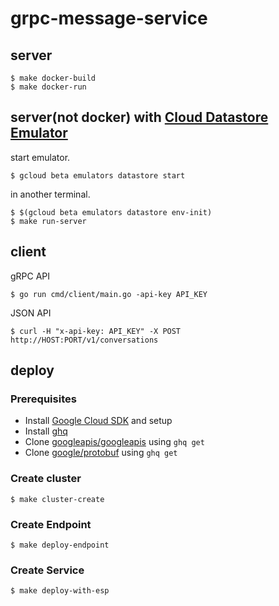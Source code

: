 # grpc-message-service

## server

```
$ make docker-build
$ make docker-run
```

## server(not docker) with [Cloud Datastore Emulator](https://cloud.google.com/datastore/docs/tools/datastore-emulator)

start emulator.

```
$ gcloud beta emulators datastore start
```

in another terminal.

```
$ $(gcloud beta emulators datastore env-init)
$ make run-server
```

## client

gRPC API

```
$ go run cmd/client/main.go -api-key API_KEY
```

JSON API

```
$ curl -H "x-api-key: API_KEY" -X POST http://HOST:PORT/v1/conversations
```

## deploy

### Prerequisites

- Install [Google Cloud SDK](https://cloud.google.com/sdk/) and setup
- Install [ghq](https://github.com/motemen/ghq)
- Clone [googleapis/googleapis](https://github.com/googleapis/googleapis) using `ghq get`
- Clone [google/protobuf](https://github.com/google/protobuf) using `ghq get`

### Create cluster

```
$ make cluster-create
```

### Create Endpoint

```
$ make deploy-endpoint
```

### Create Service

```
$ make deploy-with-esp
```
